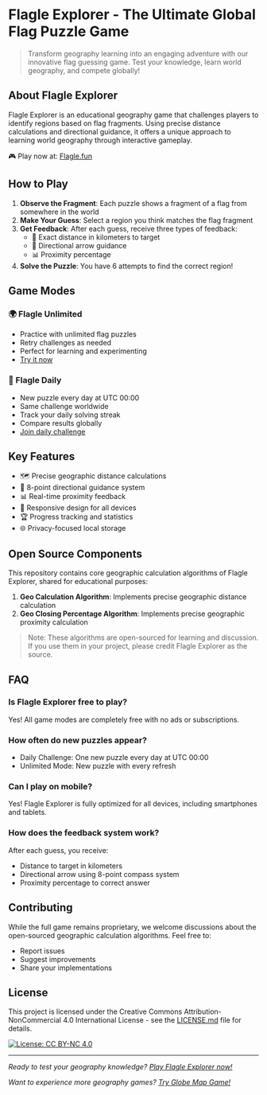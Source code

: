 # Flagle Explorer - The Ultimate Global Flag Puzzle Game

> Transform geography learning into an engaging adventure with our innovative flag guessing game. Test your knowledge, learn world geography, and compete globally!

## About Flagle Explorer

Flagle Explorer is an educational geography game that challenges players to identify regions based on flag fragments. Using precise distance calculations and directional guidance, it offers a unique approach to learning world geography through interactive gameplay.

🎮 Play now at: [Flagle.fun](https://flagle.fun)

## How to Play

1. **Observe the Fragment**: Each puzzle shows a fragment of a flag from somewhere in the world
2. **Make Your Guess**: Select a region you think matches the flag fragment
3. **Get Feedback**: After each guess, receive three types of feedback:
   - 📏 Exact distance in kilometers to target
   - 🧭 Directional arrow guidance
   - 📊 Proximity percentage
4. **Solve the Puzzle**: You have 6 attempts to find the correct region!

## Game Modes

### 🌍 Flagle Unlimited
- Practice with unlimited flag puzzles
- Retry challenges as needed
- Perfect for learning and experimenting
- [Try it now](https://flagle.fun)

### 📅 Flagle Daily
- New puzzle every day at UTC 00:00
- Same challenge worldwide
- Track your daily solving streak
- Compare results globally
- [Join daily challenge](https://flagle.fun/daily)

## Key Features

- 🗺️ Precise geographic distance calculations
- 🧭 8-point directional guidance system
- 📊 Real-time proximity feedback
- 📱 Responsive design for all devices
- 🏆 Progress tracking and statistics
- 🌐 Privacy-focused local storage

## Open Source Components

This repository contains core geographic calculation algorithms of Flagle Explorer, shared for educational purposes:

1. **Geo Calculation Algorithm**: Implements precise geographic distance calculation
2. **Geo Closing Percentage Algorithm**: Implements precise geographic proximity calculation

> Note: These algorithms are open-sourced for learning and discussion. If you use them in your project, please credit Flagle Explorer as the source.

## FAQ

### Is Flagle Explorer free to play?
Yes! All game modes are completely free with no ads or subscriptions.

### How often do new puzzles appear?
- Daily Challenge: One new puzzle every day at UTC 00:00
- Unlimited Mode: New puzzle with every refresh

### Can I play on mobile?
Yes! Flagle Explorer is fully optimized for all devices, including smartphones and tablets.

### How does the feedback system work?
After each guess, you receive:
- Distance to target in kilometers
- Directional arrow using 8-point compass system
- Proximity percentage to correct answer

## Contributing

While the full game remains proprietary, we welcome discussions about the open-sourced geographic calculation algorithms. Feel free to:
- Report issues
- Suggest improvements
- Share your implementations

## License

This project is licensed under the Creative Commons Attribution-NonCommercial 4.0 International License - see the [LICENSE.md](LICENSE.md) file for details.

[![License: CC BY-NC 4.0](https://img.shields.io/badge/License-CC%20BY--NC%204.0-lightgrey.svg)](https://creativecommons.org/licenses/by-nc/4.0/)

---

*Ready to test your geography knowledge? [Play Flagle Explorer now!](https://flagle.fun)*

*Want to experience more geography games? [Try Globe Map Game!](https://globegame.net/)*